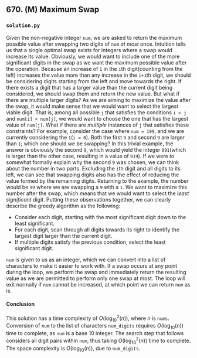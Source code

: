 ## 670. (M) Maximum Swap

### `solution.py`
Given the non-negative integer `num`, we are asked to return the maximum possible value after swapping two digits of `num` *at most* once. Intuition tells us that a single optimal swap exists for integers where a swap would increase its value. Obviously, we would want to include one of the more significant digits in the swap as we want the maximum possible value after the operation. Because an increase of `1` in the `i`th digit(counting from the left) increases the value more than any increase in the `i+1`th digit, we should be considering digits starting from the left and move towards the right. If there exists a digit that has a larger value than the current digit being considered, we should swap them and return the new value. But what if there are multiple larger digits? As we are aiming to maximize the value after the swap, it would make sense that we would want to select the largest viable digit. That is, among all possible `j` that satisfies the conditions `i < j` and `num[i] < num[j]`, we would want to choose the one that has the largest value of `num[j]`. What if there are *multiple* instances of `j` that satisfies these constraints? For example, consider the case where `num = 199`, and we are currently considering the `1`(`i = 0`). Both the first `9` and second `9` are larger than `1`; which one should we be swapping? In this trivial example, the answer is obviously the second `9`, which would yield the integer `991`(which is larger than the other case, resulting in a value of `919`). If we were to somewhat formally explain why the second `9` was chosen, we can think about the number in two parts. Excluding the `i`th digit and all digits to its left, we can see that swapping digits also has the effect of reducing the value formed by the remaining digits. Returning to the example, the number would be `99` where we are swapping a `9` with a `1`. We want to maximize this number after the swap, which means that we would want to select the *least significant* digit. Putting these observations together, we can clearly describe the greedy algorithm as the following:

- Consider each digit, starting with the most significant digit down to the least significant.
- For each digit, scan through all digits towards its right to identify the largest digit larger than the current digit.
- If multiple digits satisfy the previous condition, select the least significant digit.

`num` is given to us as an integer, which we can convert into a list of characters to make it easier to work with. If a swap occurs at any point during the loop, we perform the swap and immediately return the resulting value as we are permitted to perform only one swap at most. The loop will exit normally if `num` cannot be increased, at which point we can return `num` as is.  

#### Conclusion
This solution has a time complexity of $O(\log^2_{10}(n))$, where $n$ is `nums`. Conversion of `num` to the list of characters `num_digits` requires $O(\log_{10}(n))$ time to complete, as `num` is a base 10 integer. The search step that follows considers all digit pairs within `num`, thus taking $O(\log^2_{10}(n))$ time to complete. The space complexity is $O(\log_{10}(n))$, due to `num_digits`.  

